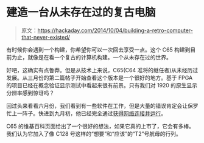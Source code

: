# 建造一台从未存在过的复古电脑

> 原文：<https://hackaday.com/2014/10/04/building-a-retro-computer-that-never-existed/>

有时候你会遇到一个构建，你希望你可以一次回去享受一点。这个 C65 构建到目前为止，就像是在看一个复古的计算机构建。一个从未存在过的世界。

好吧，这确实有点鲁莽。但是从技术上来说，C65(C64 准将的继任者)从未经历过发展。从三月份的第二篇帖子开始查看这个版本是一个很好的地方。基于 FPGA 的项目已经在概念验证显示测试中看起来很有前景。只有我们对 1920 的原生显示分辨率感到惊讶吗？

回过头来看看六月份，我们看到有一些软件在工作，但是大量的错误肯定会让保罗忙上一阵子。快进到九月初，他已经完全通过[获得网络连接并运行](http://c65gs.blogspot.nl/2014/09/remote-keyboard-access-now-works.html)。

C65 的维基百科页面给出了一个很好的想法，如果它真的上市了，它会有多棒。我们认为它加入了像 C128 号这样的“想要”和“应该”的“T2”号航母的行列。
